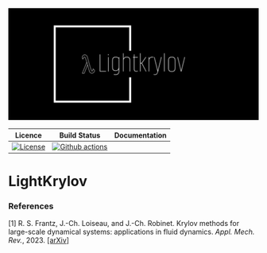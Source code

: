 <img src="imgs/logo-white.png" style="align:center; width:512px" />



|                         **Licence**                          |                       **Build Status**                       | **Documentation** |
| :----------------------------------------------------------: | :----------------------------------------------------------: | :---------------: |
| [![License](https://img.shields.io/badge/License-BSD_3--Clause-blue.svg)](https://opensource.org/licenses/BSD-3-Clause) | [![Github actions](https://github.com/nekStab/LightKrylov/actions/workflows/gcc.yml/badge.svg?event=push)](https://github.com/nekStab/LightKrylov/actions) |                   |



# LightKrylov

### References

[1] R. S. Frantz, J.-Ch. Loiseau, and J.-Ch. Robinet. Krylov methods for large-scale dynamical systems: applications in fluid dynamics. *Appl. Mech. Rev.*, 2023. [[arXiv]](https://arxiv.org/abs/2301.12940)
